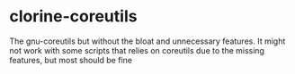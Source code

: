 # clorine-coreutils
The gnu-coreutils but without the bloat and unnecessary features. 
It might not work with some scripts that relies on coreutils due to the missing features, but most should be fine
